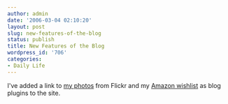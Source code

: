 ```yaml
---
author: admin
date: '2006-03-04 02:10:20'
layout: post
slug: new-features-of-the-blog
status: publish
title: New Features of the Blog
wordpress_id: '706'
categories:
- Daily Life
---
```

I've added a link to <a href="http://www.arcanology.com/wp-content/plugins/falbum/wp/album.php">my photos</a> from Flickr and my <a href="http://www.arcanology.com/?page_id=705">Amazon wishlist</a> as blog plugins to the site.
